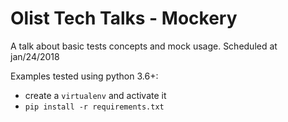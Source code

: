 # Olist Tech Talks - Mockery

A talk about basic tests concepts and mock usage.
Scheduled at jan/24/2018

Examples tested using python 3.6+:

* create a `virtualenv` and activate it
* `pip install -r requirements.txt`
